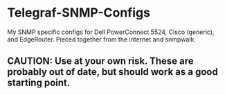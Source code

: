 # Telegraf-SNMP-Configs
My SNMP specific configs for Dell PowerConnect 5524, Cisco (generic), and EdgeRouter. Pieced together from the internet and snmpwalk. 

## CAUTION: Use at your own risk. These are probably out of date, but should work as a good starting point.
